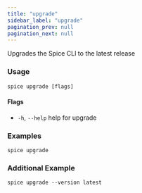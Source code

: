 ```yaml
---
title: "upgrade"
sidebar_label: "upgrade"
pagination_prev: null
pagination_next: null
---
```

Upgrades the Spice CLI to the latest release

### Usage

```shell
spice upgrade [flags]
```

#### Flags

- `-h`, `--help`   help for upgrade

### Examples

```shell
spice upgrade
```

### Additional Example

```shell
spice upgrade --version latest
```
